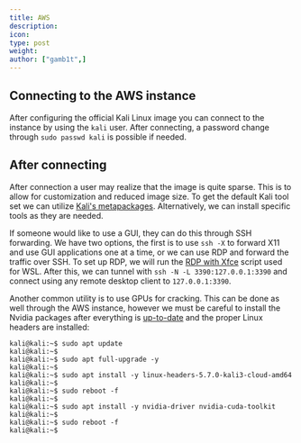 ```yaml
---
title: AWS
description:
icon:
type: post
weight:
author: ["gamb1t",]
---
```


## Connecting to the AWS instance

After configuring the official Kali Linux image you can connect to the instance by using the `kali` user. After connecting, a password change through `sudo passwd kali` is possible if needed.

## After connecting

After connection a user may realize that the image is quite sparse. This is to allow for customization and reduced image size. To get the default Kali tool set we can utilize [Kali's metapackages](/docs/general-use/metapackages/). Alternatively, we can install specific tools as they are needed.

If someone would like to use a GUI, they can do this through SSH forwarding. We have two options, the first is to use `ssh -X` to forward X11 and use GUI applications one at a time, or we can use RDP and forward the traffic over SSH. To set up RDP, we will run the [RDP with Xfce](/docs/general-use/xfce-with-rdp/) script used for WSL. After this, we can tunnel with `ssh -N -L 3390:127.0.0.1:3390` and connect using any remote desktop client to `127.0.0.1:3390`.

Another common utility is to use GPUs for cracking. This can be done as well through the AWS instance, however we must be careful to install the Nvidia packages after everything is [up-to-date](/docs/general-use/updating-kali/) and the proper Linux headers are installed:

```console
kali@kali:~$ sudo apt update
kali@kali:~$
kali@kali:~$ sudo apt full-upgrade -y
kali@kali:~$
kali@kali:~$ sudo apt install -y linux-headers-5.7.0-kali3-cloud-amd64
kali@kali:~$
kali@kali:~$ sudo reboot -f
kali@kali:~$
kali@kali:~$ sudo apt install -y nvidia-driver nvidia-cuda-toolkit
kali@kali:~$
kali@kali:~$ sudo reboot -f
kali@kali:~$
```
